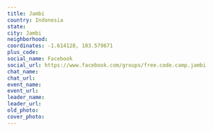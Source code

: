 ```yaml
---
title: Jambi
country: Indonesia
state: 
city: Jambi
neighborhood: 
coordinates: -1.614128, 103.579671
plus_code:
social_name: Facebook
social_url: https://www.facebook.com/groups/free.code.camp.jambi
chat_name:
chat_url:
event_name:
event_url:
leader_name:
leader_url:
old_photo: 
cover_photo:
---
```

